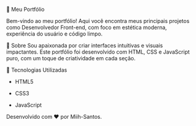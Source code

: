 🎨 Meu Portfólio 
  
Bem-vindo ao meu portfólio! Aqui você encontra meus principais projetos como Desenvolvedor Front-end, com foco em estética moderna, experiência do usuário e código limpo.

🧩 Sobre
Sou apaixonada por criar interfaces intuitivas e visuais impactantes. Este portfólio foi desenvolvido com HTML, CSS e JavaScript puro, com um toque de criatividade em cada seção.

🚀 Tecnologias Utilizadas
- HTML5 

- CSS3 

- JavaScript


Desenvolvido com ❤ por Miih-Santos.
